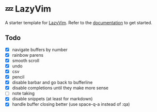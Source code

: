 # 💤 LazyVim

A starter template for [LazyVim](https://github.com/LazyVim/LazyVim).
Refer to the [documentation](https://lazyvim.github.io/installation) to get started.

## Todo

- [x] navigate buffers by number
- [x] rainbow parens
- [x] smooth scroll
- [x] undo
- [x] csv
- [x] pencil
- [x] disable barbar and go back to bufferline
- [x] disable completions until they make more sense
- [ ] note taking
- [x] disable snippets (at least for markdown)
- [x] handle buffer closing better (use space-q-a instead of :qa)
